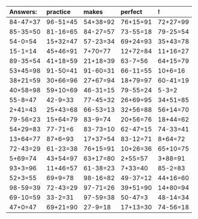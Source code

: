| Answers: | practice | makes | perfect | ! |
| :--- | :--- | :--- | :--- | :--- |
| 84-47=37 | 96-51=45 | 54+38=92 | 76+15=91 | 72+27=99 | 
| 85-35=50 | 81-16=65 | 84-27=57 | 73-55=18 | 79-25=54 | 
| 54-0=54 | 15+32=47 | 57-23=34 | 69+24=93 | 35+43=78 | 
| 15-1=14 | 45+46=91 | 7+70=77 | 12+72=84 | 11+16=27 | 
| 89-35=54 | 41+18=59 | 21+18=39 | 63-7=56 | 64+15=79 | 
| 53+45=98 | 91-50=41 | 91-60=31 | 66-11=55 | 10+6=16 | 
| 38+21=59 | 30+66=96 | 27+67=94 | 18+79=97 | 60-41=19 | 
| 40+58=98 | 59+10=69 | 46-31=15 | 79-55=24 | 5-3=2 | 
| 55-8=47 | 42-9=33 | 77-45=32 | 26+69=95 | 34+51=85 | 
| 2+41=43 | 25+43=68 | 66-53=13 | 32+56=88 | 56+14=70 | 
| 79-56=23 | 15+64=79 | 83-9=74 | 20+56=76 | 18+44=62 | 
| 54+29=83 | 77-71=6 | 83-73=10 | 62-47=15 | 74-33=41 | 
| 13+64=77 | 87+6=93 | 17+37=54 | 83-12=71 | 8+64=72 | 
| 72-43=29 | 61-23=38 | 76+15=91 | 10+26=36 | 65+10=75 | 
| 5+69=74 | 43+54=97 | 63+17=80 | 2+55=57 | 3+88=91 | 
| 93+3=96 | 11+46=57 | 61-38=23 | 7+33=40 | 85-2=83 | 
| 52+3=55 | 69+9=78 | 98-16=82 | 49-37=12 | 44+16=60 | 
| 98-59=39 | 72-43=29 | 97-71=26 | 39+51=90 | 14+80=94 | 
| 69-10=59 | 33-2=31 | 97-59=38 | 50-47=3 | 48-14=34 | 
| 47+0=47 | 69+21=90 | 27-9=18 | 17+13=30 | 74-56=18 | 
